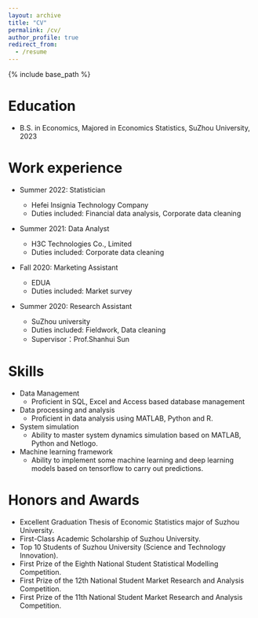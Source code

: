 ```yaml
---
layout: archive
title: "CV"
permalink: /cv/
author_profile: true
redirect_from:
  - /resume
---
```


{% include base_path %}

Education
======
* B.S. in Economics, Majored in Economics Statistics, SuZhou University, 2023

Work experience
======
* Summer 2022: Statistician
  * Hefei Insignia Technology Company
  * Duties included: Financial data analysis, Corporate data cleaning

* Summer 2021: Data Analyst
  * H3C Technologies Co., Limited
  * Duties included: Corporate data cleaning
  
* Fall 2020: Marketing Assistant
  * EDUA
  * Duties included: Market survey

* Summer 2020: Research Assistant
  * SuZhou university
  * Duties included: Fieldwork, Data cleaning
  * Supervisor：Prof.Shanhui Sun

Skills
======
* Data Management
  * Proficient in SQL, Excel and Access based database management
* Data processing and analysis
  * Proficient in data analysis using MATLAB, Python and R.
* System simulation
  * Ability to master system dynamics simulation based on MATLAB, Python and Netlogo.
* Machine learning framework
  * Ability to implement some machine learning and deep learning models based on tensorflow to carry out predictions.

Honors and Awards
======
* Excellent Graduation Thesis of Economic Statistics major of Suzhou University.
* First-Class Academic Scholarship of Suzhou University.
* Top 10 Students of Suzhou University (Science and Technology Innovation).
* First Prize of the Eighth National Student Statistical Modelling Competition.
* First Prize of the 12th National Student Market Research and Analysis Competition.
* First Prize of the 11th National Student Market Research and Analysis Competition.

